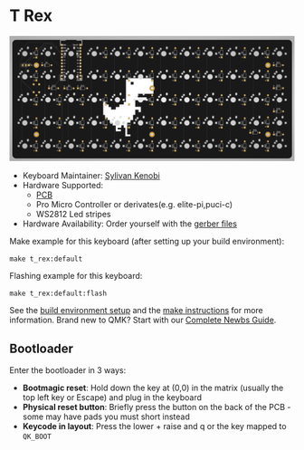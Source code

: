 # T Rex

![t_rex](https://github.com/SylivanKenobi/t-rex/blob/main/assets/pcb.png)

* Keyboard Maintainer: [Sylivan Kenobi](https://github.com/SylivanKenobi)
* Hardware Supported: 
    * [PCB](https://github.com/SylivanKenobi/t-rex)
    * Pro Micro Controller or derivates(e.g. elite-pi,puci-c)
    * WS2812 Led stripes
* Hardware Availability: Order yourself with the [gerber files](https://github.com/SylivanKenobi/t-rex/tree/main/kiCad/gerbers)

Make example for this keyboard (after setting up your build environment):

    make t_rex:default

Flashing example for this keyboard:

    make t_rex:default:flash

See the [build environment setup](https://docs.qmk.fm/#/getting_started_build_tools) and the [make instructions](https://docs.qmk.fm/#/getting_started_make_guide) for more information. Brand new to QMK? Start with our [Complete Newbs Guide](https://docs.qmk.fm/#/newbs).

## Bootloader

Enter the bootloader in 3 ways:

* **Bootmagic reset**: Hold down the key at (0,0) in the matrix (usually the top left key or Escape) and plug in the keyboard
* **Physical reset button**: Briefly press the button on the back of the PCB - some may have pads you must short instead
* **Keycode in layout**: Press the lower + raise and q or the key mapped to `QK_BOOT`
